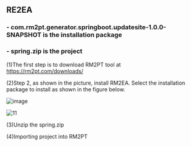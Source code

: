 ## RE2EA
### - com.rm2pt.generator.springboot.updatesite-1.0.0-SNAPSHOT  is the installation package

### - spring.zip is the project



(1)The first step is to download RM2PT tool at https://rm2pt.com/downloads/

(2)Step 2, as shown in the picture, install RM2EA. Select the installation package to install as shown in the figure below. 

![image](https://user-images.githubusercontent.com/9654663/123732333-52dbda00-d8cc-11eb-89e8-c31282759261.png)



![11](https://user-images.githubusercontent.com/9654663/138681816-4f4d2d1d-0124-417b-bb32-18a789965624.png)



(3)Unzip the spring.zip

(4)Importing project into RM2PT
